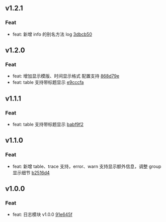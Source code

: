 ## v1.2.1

### Feat
- feat: 新增 info 的别名方法 log [3dbcb50](https://github.com/x-dirve/logger/commit/3dbcb50851a1854d7cdc525d2fbeea2deaa51fd0)

## v1.2.0

### Feat
- feat: 增加显示模版、时间显示格式 配置支持 [868d79e](https://github.com/x-dirve/logger/commit/868d79e80e75138be127a4b0d4e6cccd197fedf0)
- feat: table 支持带标题显示 [e9cccfa](https://github.com/x-dirve/logger/commit/e9cccfa4c0f290a1fa0efdc3f076dd172da4ccc9)

## v1.1.1

### Feat
- feat: table 支持带标题显示 [babf9f2](https://github.com/x-dirve/logger/commit/babf9f2b6ee05435503b24db11b9e479f3cca1c5)

## v1.1.0

### Feat
- feat: 新增 table、trace 支持，error、warn 支持显示额外信息，调整 group 显示细节 [b2516d4](https://github.com/x-dirve/logger/commit/b2516d460c3455870386edd90fee83af4021e8b1)

## v1.0.0

### Feat
- feat: 日志模块 v1.0.0 [91e645f](https://github.com/x-dirve/logger/commit/91e645ff0a0dbb86741083ffdbb56291a772688a)


